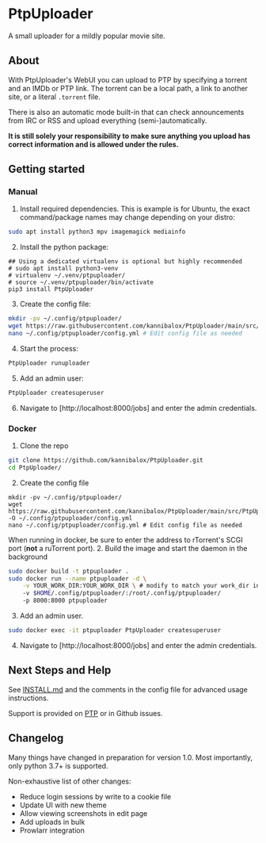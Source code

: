 # PtpUploader

A small uploader for a mildly popular movie site.

## About

With PtpUploader's WebUI you can upload to PTP by specifying a torrent and an IMDb or PTP link. The torrent
can be a local path, a link to another site, or a literal `.torrent` file.

There is also an automatic mode built-in that can check announcements from IRC or RSS and upload everything
(semi-)automatically.

**It is still solely your responsibility to make sure anything you upload has correct information
and is allowed under the rules.**

## Getting started

### Manual

1. Install required dependencies.
This is example is for Ubuntu, the exact command/package names may change depending on your distro:
```bash
sudo apt install python3 mpv imagemagick mediainfo
```
2. Install the python package:
```
## Using a dedicated virtualenv is optional but highly recommended
# sudo apt install python3-venv
# virtualenv ~/.venv/ptpuploader/
# source ~/.venv/ptpuploader/bin/activate
pip3 install PtpUploader
```
3. Create the config file:
```bash
mkdir -pv ~/.config/ptpuploader/
wget https://raw.githubusercontent.com/kannibalox/PtpUploader/main/src/PtpUploader/config.default.yml -O ~/.config/ptpuploader/config.yml
nano ~/.config/ptpuploader/config.yml # Edit config file as needed
```
4. Start the process:
```bash
PtpUploader runuploader
```
5. Add an admin user:
```bash
PtpUploader createsuperuser
```
6. Navigate to [http://localhost:8000/jobs] and enter the admin credentials.

### Docker

1. Clone the repo
```bash
git clone https://github.com/kannibalox/PtpUploader.git
cd PtpUploader/
```
2. Create the config file
```
mkdir -pv ~/.config/ptpuploader/
wget https://raw.githubusercontent.com/kannibalox/PtpUploader/main/src/PtpUploader/config.default.yml -O ~/.config/ptpuploader/config.yml
nano ~/.config/ptpuploader/config.yml # Edit config file as needed
```
When running in docker, be sure to enter the address to rTorrent's SCGI port (**not** a ruTorrent port).
2. Build the image and start the daemon in the background
```bash
sudo docker build -t ptpuploader .
sudo docker run --name ptpuploader -d \
    -v YOUR_WORK_DIR:YOUR_WORK_DIR \ # modify to match your work_dir in config.yml
    -v $HOME/.config/ptpuploader/:/root/.config/ptpuploader/
    -p 8000:8000 ptpuploader
```
3. Add an admin user.
```bash
sudo docker exec -it ptpuploader PtpUploader createsuperuser
```
4. Navigate to [http://localhost:8000/jobs] and enter the admin credentials.

## Next Steps and Help

See [INSTALL.md](INSTALL.md) and the comments in the config file for advanced usage instructions.

Support is provided on [PTP](https://passthepopcorn.me/forums.php?action=viewthread&threadid=9245) or in Github issues.

## Changelog

Many things have changed in preparation for version 1.0. Most importantly, only python 3.7+ is supported.

Non-exhaustive list of other changes:
- Reduce login sessions by write to a cookie file
- Update UI with new theme
- Allow viewing screenshots in edit page
- Add uploads in bulk
- Prowlarr integration
